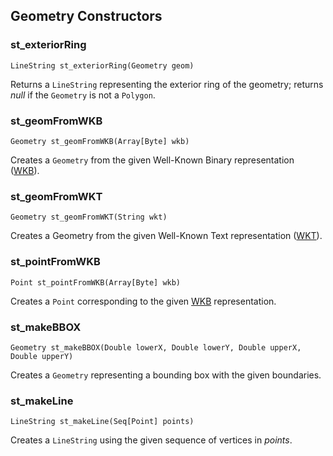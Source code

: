 ## Geometry Constructors

### st_exteriorRing

`LineString st_exteriorRing(Geometry geom)`

Returns a `LineString` representing the exterior ring of the geometry; returns _null_ if the `Geometry` is not a `Polygon`.

### st_geomFromWKB
`Geometry st_geomFromWKB(Array[Byte] wkb)`

Creates a `Geometry` from the given Well-Known Binary representation ([WKB](https://en.wikipedia.org/wiki/Well-known_text_representation_of_geometry#Well-known_binary)).

### st_geomFromWKT
`Geometry st_geomFromWKT(String wkt)`

Creates a Geometry from the given Well-Known Text representation ([WKT](https://en.wikipedia.org/wiki/Well-known_text)).

### st_pointFromWKB
`Point st_pointFromWKB(Array[Byte] wkb)`

Creates a `Point` corresponding to the given [WKB](https://en.wikipedia.org/wiki/Well-known_text_representation_of_geometry#Well-known_binary) representation.


### st_makeBBOX
`Geometry st_makeBBOX(Double lowerX, Double lowerY, Double upperX, Double upperY)`

Creates a `Geometry` representing a bounding box with the given boundaries.

### st_makeLine
`LineString st_makeLine(Seq[Point] points)`

Creates a `LineString` using the given sequence of vertices in _points_.

